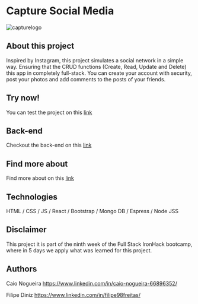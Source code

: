 # Capture Social Media
![capturelogo](https://res.cloudinary.com/df3hkyurq/image/upload/v1632990983/user_pictures/capture-logo_weqar2.png)

## About this project

Inspired by Instagram, this project simulates a social network in a simple way. Ensuring that the CRUD functions (Create, Read, Update and Delete) this app in completely full-stack. You can create your account with security, post your photos and add comments to the posts of your friends. 

## Try now!

You can test the project on this [link](https://captureapp.netlify.app/)

## Back-end

Checkout the back-end on this [link](https://github.com/Nogueira998/capture-server)

## Find more about

Find more about on this [link]()

## Technologies

HTML / CSS / JS / React / Bootstrap / Mongo DB / Espress / Node JSS

## Disclaimer

This project it is part of the ninth week of the Full Stack IronHack bootcamp, where in 5 days we apply what was learned for this project.

## Authors

Caio Nogueira 
https://www.linkedin.com/in/caio-nogueira-66896352/

Filipe Diniz 
https://www.linkedin.com/in/filipe98freitas/

